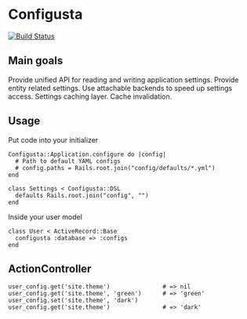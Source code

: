 Configusta
==========

[![Build Status](https://secure.travis-ci.org/dml/configusta.png)](http://travis-ci.org/dml/configusta)



Main goals
----------

Provide unified API for reading and writing application settings.
Provide entity related settings.
Use attachable backends to speed up settings access.
Settings caching layer.
Cache invalidation.



Usage
-----

Put code into your initializer

    Configusta::Application.configure do |config|
      # Path to default YAML configs
      # config.paths = Rails.root.join("config/defaults/*.yml")
    end

    class Settings < Configusta::DSL
      defaults Rails.root.join("config", "")
    end

Inside your user model

    class User < ActiveRecord::Base
      configusta :database => :configs
    end



ActionController
----------------

    user_config.get('site.theme')               # => nil
    user_config.get('site.theme', 'green')      # => 'green'
    user_config.set('site.theme', 'dark')
    user_config.get('site.theme')               # => 'dark'


